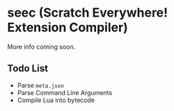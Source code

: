 # seec (Scratch Everywhere! Extension Compiler)

More info coming soon.

## Todo List

- Parse `meta.json`
- Parse Command Line Arguments
- Compile Lua into bytecode
